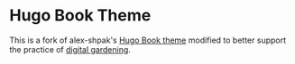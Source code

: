 # Hugo Book Theme

This is a fork of alex-shpak's [Hugo Book theme](https://github.com/alex-shpak/hugo-book) modified to better support the practice of [digital gardening](https://maggieappleton.com/garden-history).
